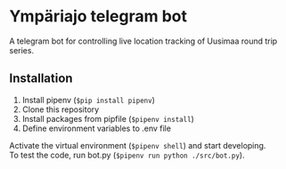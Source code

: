 # Ympäriajo telegram bot

A telegram bot for controlling live location tracking of Uusimaa round trip series.

## Installation

1. Install pipenv (`$pip install pipenv`)
2. Clone this repository
3. Install packages from pipfile (`$pipenv install`)
4. Define environment variables to .env file

Activate the virtual environment (`$pipenv shell`) and start developing.  
To test the code, run bot.py (`$pipenv run python ./src/bot.py`).